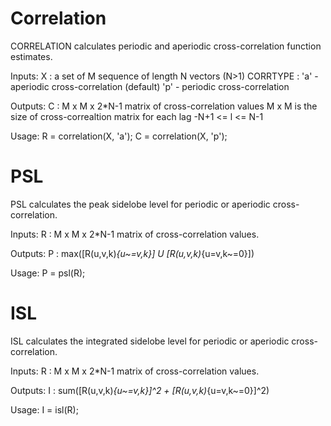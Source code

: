 # Correlation
CORRELATION calculates periodic and aperiodic cross-correlation function estimates.

Inputs:
       X        : a set of M sequence of length N vectors (N>1)
       CORRTYPE : 'a' - aperiodic cross-correlation (default)
                  'p' - periodic cross-correlation

Outputs:
       C        : M x M x 2*N-1 matrix of cross-correlation values
                  M x M is the size of cross-correaltion matrix for each lag -N+1 <= l <= N-1

Usage:
       R        = correlation(X, 'a');
       C        = correlation(X, 'p');

# PSL
PSL calculates the peak sidelobe level for periodic or aperiodic cross-correlation.

Inputs:
       R : M x M x 2*N-1 matrix of cross-correlation values.

Outputs:
       P : max([R(u,v,k)_{u~=v,k}] U [R(u,v,k)_{u=v,k~=0}])

Usage:
       P = psl(R);
       
# ISL   
ISL calculates the integrated sidelobe level for periodic or aperiodic cross-correlation.

Inputs:
       R : M x M x 2*N-1 matrix of cross-correlation values.

Outputs:
       I : sum([R(u,v,k)_{u~=v,k}]^2 + [R(u,v,k)_{u=v,k~=0}]^2)

Usage:
       I = isl(R);
